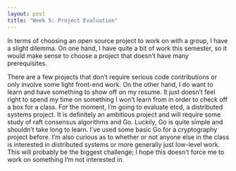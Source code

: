 ```yaml
---
layout: post
title: "Week 5: Project Evaluation"
---
```




In terms of choosing an open source project to work on with a group, I have a slight dilemma. On one hand, I have quite a bit of work this semester, so it would make sense to choose a project that doesn’t have many prerequisites. 

<!--more-->
There are a few projects that don’t require serious code contributions or only involve some light front-end work. On the other hand, I do want to learn and have something to show off on my resume. It just doesn’t feel right to spend my time on something I won’t learn from in order to check off a box for a class. For the moment, I’m going to evaluate etcd, a distributed systems project. It is definitely an ambitious project and will require some study of raft consensus algorithms and Go. Luckily, Go is quite simple and shouldn’t take long to learn. I’ve used some basic Go for a cryptography project before. I’m also curious as to whether or not anyone else in the class is interested in distributed systems or more generally just low-level work. This will probably be the biggest challenge; I hope this doesn’t force me to work on something I’m not interested in. 
